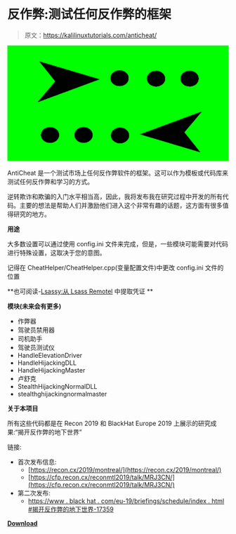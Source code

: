 # 反作弊:测试任何反作弊的框架

> 原文：<https://kalilinuxtutorials.com/anticheat/>

[![AntiCheat : Framework To Test Any Anti-Cheat](img/df2ccb08f51d23f33855f0379e181079.png "AntiCheat : Framework To Test Any Anti-Cheat")](https://1.bp.blogspot.com/-3uyXp_-gwPc/XidJlkCrYVI/AAAAAAAAEgs/tutsyBFK318ZEqP-Xp8u3e1D6SVA0t0WwCLcBGAsYHQ/s1600/AntiCheat%25281%2529.png)

AntiCheat 是一个测试市场上任何反作弊软件的框架。这可以作为模板或代码库来测试任何反作弊和学习的方式。

逆转欺诈和欺骗的入门水平相当高，因此，我将发布我在研究过程中开发的所有代码。主要的想法是帮助人们并激励他们进入这个非常有趣的话题，这方面有很多值得研究的地方。

**用途**

大多数设置可以通过使用 config.ini 文件来完成，但是，一些模块可能需要对代码进行特殊设置，这取决于您的意图。

记得在 CheatHelper/CheatHelper.cpp(变量配置文件)中更改 config.ini 文件的位置

**也可阅读-[Lsassy:从 Lsass Remotel](https://kalilinuxtutorials.com/lsassy-extract-credentials-lsass-remotel/) 中提取凭证 **

**模块(未来会有更多)**

*   作弊器
*   驾驶员禁用器
*   司机助手
*   驾驶员测试仪
*   HandleElevationDriver
*   HandleHijackingDLL
*   HandleHijackingMaster
*   卢舒克
*   StealthHijackingNormalDLL
*   stealthghijackingnormalmaster

**关于本项目**

所有这些代码都是在 Recon 2019 和 BlackHat Europe 2019 上展示的研究成果:“揭开反作弊的地下世界”

链接:

*   首次发布信息:
    *   [https://recon.cx/2019/montreal/](https://recon.cx/2019/montreal/)
    *   [https://cfp.recon.cx/reconmtl2019/talk/MRJ3CN/](https://cfp.recon.cx/reconmtl2019/talk/MRJ3CN/)
*   第二次发布:
    *   [https://www . black hat . com/eu-19/briefings/schedule/index . html #揭开反作弊的地下世界-17359](https://www.blackhat.com/eu-19/briefings/schedule/index.html#unveiling-the-underground-world-of-anti-cheats-17359)

[**Download**](https://github.com/niemand-sec/AntiCheat-Testing-Framework)
